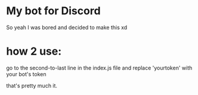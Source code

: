 # My bot for Discord

So yeah I was bored and decided to make this xd




# how 2 use:

go to the second-to-last line in the index.js file and replace 'yourtoken' with your bot's token

that's pretty much it.
